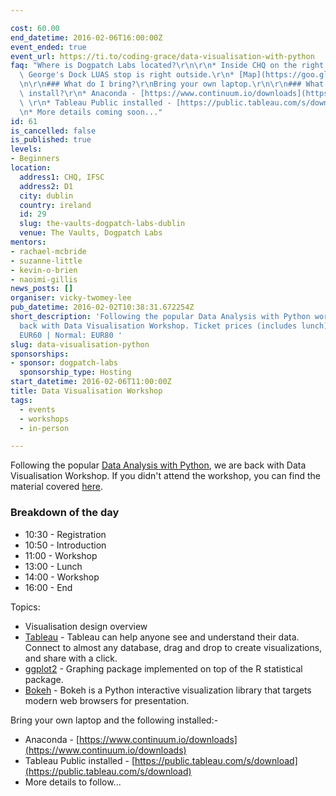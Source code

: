 ```yaml
---

cost: 60.00
end_datetime: 2016-02-06T16:00:00Z
event_ended: true
event_url: https://ti.to/coding-grace/data-visualisation-with-python
faq: "Where is Dogpatch Labs located?\r\n\r\n* Inside CHQ on the right as you enter,\
  \ George's Dock LUAS stop is right outside.\r\n* [Map](https://goo.gl/maps/6VHELgZJuxF2)\r\
  \n\r\n### What do I bring?\r\nBring your own laptop.\r\n\r\n### What do I need to\
  \ install?\r\n* Anaconda - [https://www.continuum.io/downloads](https://www.continuum.io/downloads)\
  \ \r\n* Tableau Public installed - [https://public.tableau.com/s/download](https://public.tableau.com/s/download)\r\
  \n* More details coming soon..."
id: 61
is_cancelled: false
is_published: true
levels:
- Beginners
location:
  address1: CHQ, IFSC
  address2: D1
  city: dublin
  country: ireland
  id: 29
  slug: the-vaults-dogpatch-labs-dublin
  venue: The Vaults, Dogpatch Labs
mentors:
- rachael-mcbride
- suzanne-little
- kevin-o-brien
- naoimi-gillis
news_posts: []
organiser: vicky-twomey-lee
pub_datetime: 2016-02-02T10:38:31.672254Z
short_description: 'Following the popular Data Analysis with Python workshop, we are
  back with Data Visualisation Workshop. Ticket prices (includes lunch): Student/OAP:
  EUR60 | Normal: EUR80 '
slug: data-visualisation-python
sponsorships:
- sponsor: dogpatch-labs
  sponsorship_type: Hosting
start_datetime: 2016-02-06T11:00:00Z
title: Data Visualisation Workshop
tags:
  - events
  - workshops
  - in-person

---
```


Following the popular [Data Analysis with Python](http://www.codinggrace.com/events/data-analysis-python/52/), we are back with Data Visualisation Workshop. If you didn't attend the workshop, you can find the material covered [here](https://bit.ly/PyDataWorkshop).

### Breakdown of the day

* 10:30 - Registration 
* 10:50 - Introduction 
* 11:00 - Workshop 
* 13:00 - Lunch 
* 14:00 - Workshop 
* 16:00 - End

Topics:

* Visualisation design overview
* [Tableau](http://www.tableau.com/) - Tableau can help anyone see and understand their data. Connect to almost any database, drag and drop to create visualizations, and share with a click.
* [ggplot2](http://ggplot2.org/) - Graphing package implemented on top of the R statistical package. 
* [Bokeh](http://bokeh.pydata.org/en/latest/) - Bokeh is a Python interactive visualization library that targets modern web browsers for presentation.

Bring your own laptop and the following installed:-

* Anaconda - [https://www.continuum.io/downloads](https://www.continuum.io/downloads) 
* Tableau Public installed - [https://public.tableau.com/s/download](https://public.tableau.com/s/download)
* More details to follow...